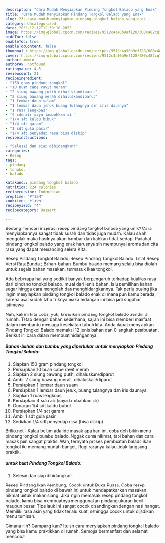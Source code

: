 ```yaml
---
description: "Cara Mudah Menyiapkan Pindang Tongkol Balado yang Enak"
title: "Cara Mudah Menyiapkan Pindang Tongkol Balado yang Enak"
slug: 231-cara-mudah-menyiapkan-pindang-tongkol-balado-yang-enak
category: Uncategorized
date: 2022-12-12T12:39:10.285Z
image: https://img-global.cpcdn.com/recipes/9512c4a90b9ef128/680x482cq70/pindang-tongkol-balado-foto-resep-utama.jpg
hideToc: false
enableToc: true
enableTocContent: false
thumbnail: https://img-global.cpcdn.com/recipes/9512c4a90b9ef128/680x482cq70/pindang-tongkol-balado-foto-resep-utama.jpg
cover: https://img-global.cpcdn.com/recipes/9512c4a90b9ef128/680x482cq70/pindang-tongkol-balado-foto-resep-utama.jpg
author: Admin
authorAv: notfound
ratingvalue: 4.5
reviewcount: 21
recipeingredient:
- "150 gram pindang tongkol"
- "10 buah cabe rawit merah"
- "2 siung bawang putih dihaluskandiparut"
- "2 siung bawang merah dihaluskandiparut"
- "1 lembar daun salam"
- "1 lembar daun jeruk buang tulangnya dan iris daunnya"
- "1 ruas lengkoas"
- "4 sdm air saya tambahkan air"
- "1/4 sdt kaldu bubuk"
- "1/4 sdt garam"
- "1 sdt gula pasir"
- "1/4 sdt penyedap rasa bisa diskip"
recipeinstructions:

- "Selesai dan siap dihidangkan!"
categories:
- Resep
tags:
- pindang
- tongkol
- balado

katakunci: pindang tongkol balado 
nutrition: 224 calories
recipecuisine: Indonesian
preptime: "PT13M"
cooktime: "PT39M"
recipeyield: "4"
recipecategory: Dessert

---
```





Sedang mencari inspirasi resep pindang tongkol balado yang unik? Cara menyiapkannya sangat tidak susah dan tidak juga mudah. Kalau salah mengolah maka hasilnya akan hambar dan bahkan tidak sedap. Padahal pindang tongkol balado yang enak harusnya sih mempunyai aroma dan cita rasa yang dapat memancing selera Kita.





Resep Pindang Tongkol Balado; Resep Pindang Tongkol Balado. Lihat Resep Versi RasaBunda ; Bahan-bahan. Bumbu balado memang selalu bisa diolah untuk segala bahan masakan, termasuk ikan tongkol.

Ada beberapa hal yang sedikit banyak berpengaruh terhadap kualitas rasa dari pindang tongkol balado, mulai dari jenis bahan, lalu pemilihan bahan segar hingga cara mengolah dan menghidangkannya. Tak perlu pusing jika ingin menyiapkan pindang tongkol balado enak di mana pun kamu berada, karena asal sudah tahu triknya maka hidangan ini bisa jadi suguhan istimewa.






Nah, kali ini kita coba, yuk, kreasikan pindang tongkol balado sendiri di rumah. Tetap dengan bahan sederhana, sajian ini bisa memberi manfaat dalam membantu menjaga kesehatan tubuh kita. Anda dapat menyiapkan Pindang Tongkol Balado memakai 12 jenis bahan dan 0 langkah pembuatan. Berikut ini cara dalam membuat hidangannya.

<!--inarticleads1-->

##### Bahan-bahan dan bumbu yang diperlukan untuk menyiapkan Pindang Tongkol Balado:

1. Siapkan 150 gram pindang tongkol
1. Persiapkan 10 buah cabe rawit merah
1. Siapkan 2 siung bawang putih, dihaluskan/diparut
1. Ambil 2 siung bawang merah, dihaluskan/diparut
1. Persiapkan 1 lembar daun salam
1. Persiapkan 1 lembar daun jeruk, buang tulangnya dan iris daunnya
1. Siapkan 1 ruas lengkoas
1. Persiapkan 4 sdm air (saya tambahkan air)
1. Gunakan 1/4 sdt kaldu bubuk
1. Persiapkan 1/4 sdt garam
1. Ambil 1 sdt gula pasir
1. Sediakan 1/4 sdt penyedap rasa (bisa diskip)


Brilio.net - Kalau belum ada ide masak apa hari ini, coba deh bikin menu pindang tongkol bumbu balado. Nggak cuma nikmat, tapi bahan dan cara masak pun sangat praktis. Wah, ternyata proses pembuatan balado ikan tongkol itu memang mudah banget. Rugi rasanya kalau tidak langsung praktik. 

<!--inarticleads2-->

#####  untuk buat Pindang Tongkol Balado:


1. Selesai dan siap dihidangkan!

Resep Pindang Ikan Kembung, Cocok untuk Buka Puasa. Coba resep pindang tongkol balado di bawah ini untuk mendapatkankan masakan nikmat untuk makan siang. Jika ingin memasak resep pindang tongkol balado, kamu bisa membuatnya menggunakan pindang ukuran kecil maupun besar. Tipe lauk ini sangat cocok disandingkan dengan nasi hangat. Memiliki rasa asin yang tidak terlalu kuat, sehingga cocok untuk dijadikan menu tumisan. 

Gimana nih? Gampang kan? Itulah cara menyiapkan pindang tongkol balado yang bisa kamu praktikkan di rumah. Semoga bermanfaat dan selamat mencoba!
